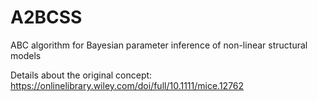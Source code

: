 # A2BCSS
 ABC algorithm for Bayesian parameter inference of non-linear structural models

Details about the original concept: https://onlinelibrary.wiley.com/doi/full/10.1111/mice.12762
